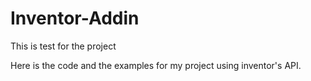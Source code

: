 Inventor-Addin
==============

This is test for the project 

Here is the code and the examples for my project using inventor's API.
